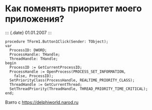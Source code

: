 Как поменять приоритет моего приложения?
========================================

::: {.date}
01.01.2007
:::

    procedure TForm1.Button1Click(Sender: TObject);
    var
      ProcessID: DWORD;
      ProcessHandle: THandle;
      ThreadHandle: THandle;
    begin
      ProcessID := GetCurrentProcessID;
      ProcessHandle := OpenProcess(PROCESS_SET_INFORMATION,
        false, ProcessID);
      SetPriorityClass(ProcessHandle, REALTIME_PRIORITY_CLASS);
      ThreadHandle := GetCurrentThread;
      SetThreadPriority(ThreadHandle, THREAD_PRIORITY_TIME_CRITICAL);
    end;

Взято с <https://delphiworld.narod.ru>

